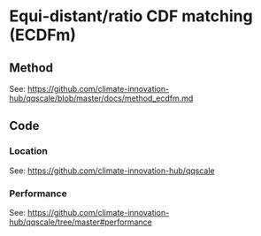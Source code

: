 # Equi-distant/ratio CDF matching (ECDFm)

## Method

See: https://github.com/climate-innovation-hub/qqscale/blob/master/docs/method_ecdfm.md

## Code

### Location

See: https://github.com/climate-innovation-hub/qqscale

### Performance

See: https://github.com/climate-innovation-hub/qqscale/tree/master#performance
